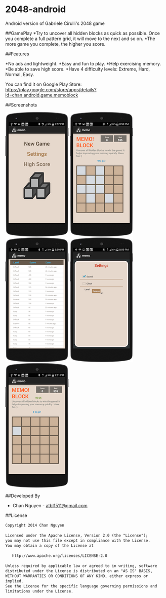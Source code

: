 2048-android
============

Android version of Gabriele Cirulli's 2048 game

##GamePlay
*Try to uncover all hidden blocks as quick as possible. Once you complete a full pattern grid, it will move to the next and so on.
*The more game you complete, the higher you score.

##Features

*No ads and lightweight.
*Easy and fun to play.
*Help exercising memory.
*Be able to save high score.
*Have 4 difficulty levels: Extreme, Hard, Normal, Easy.

You can find it on Google Play Store:
https://play.google.com/store/apps/details?id=chan.android.game.memoblock

##Screenshots

<img src="https://raw.githubusercontent.com/channguyen/memo-block-android/master/playstore/one.png">
<img src="https://raw.githubusercontent.com/channguyen/memo-block-android/master/playstore/two.png">
<img src="https://raw.githubusercontent.com/channguyen/memo-block-android/master/playstore/three.png">
<img src="https://raw.githubusercontent.com/channguyen/memo-block-android/master/playstore/four.png">
<img src="https://raw.githubusercontent.com/channguyen/memo-block-android/master/playstore/five.png">


##Developed By

* Chan Nguyen - <atbl1511@gmail.com>



##License


    Copyright 2014 Chan Nguyen

    Licensed under the Apache License, Version 2.0 (the "License");
    you may not use this file except in compliance with the License.
    You may obtain a copy of the License at

       http://www.apache.org/licenses/LICENSE-2.0

    Unless required by applicable law or agreed to in writing, software
    distributed under the License is distributed on an "AS IS" BASIS,
    WITHOUT WARRANTIES OR CONDITIONS OF ANY KIND, either express or implied.
    See the License for the specific language governing permissions and
    limitations under the License.
